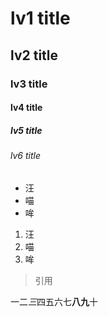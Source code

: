# lv1 title
## lv2 title
### lv3 title
#### lv4 title
##### lv5 title
###### lv6 title

- 汪
- 喵
- 哞

1. 汪
2. 喵
3. 哞

> 引用


一二*三*四五六七**八九**十
